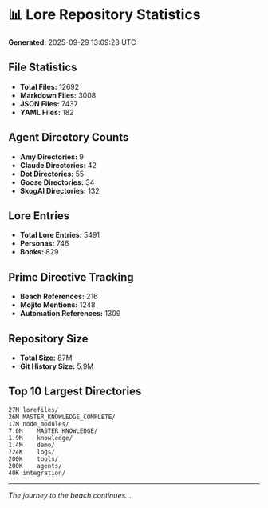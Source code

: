# 📊 Lore Repository Statistics

**Generated:** 2025-09-29 13:09:23 UTC

## File Statistics

- **Total Files:** 12692
- **Markdown Files:** 3008
- **JSON Files:** 7437
- **YAML Files:** 182

## Agent Directory Counts

- **Amy Directories:** 9
- **Claude Directories:** 42
- **Dot Directories:** 55
- **Goose Directories:** 34
- **SkogAI Directories:** 132

## Lore Entries

- **Total Lore Entries:** 5491
- **Personas:** 746
- **Books:** 829

## Prime Directive Tracking

- **Beach References:** 216
- **Mojito Mentions:** 1248
- **Automation References:** 1309

## Repository Size

- **Total Size:** 87M
- **Git History Size:** 5.9M

## Top 10 Largest Directories

```
27M	lorefiles/
26M	MASTER_KNOWLEDGE_COMPLETE/
17M	node_modules/
7.0M	MASTER_KNOWLEDGE/
1.9M	knowledge/
1.4M	demo/
724K	logs/
200K	tools/
200K	agents/
40K	integration/
```

---
*The journey to the beach continues...*
